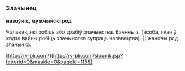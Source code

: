 ### Злачынец
**назоўнік, мужчынскі род**

Чалавек, які робіць або зрабіў злачынства. Ваенны з. (асоба, якая ў ходзе вайны робіць злачынства супраць чалавецтва). || жаночы род: злачынка.

<a rel="author">[http://rv-blr.com/](http://rv-blr.com/slounik.jsp?letterId=0&maskId=0&pageId=1158)</a>
